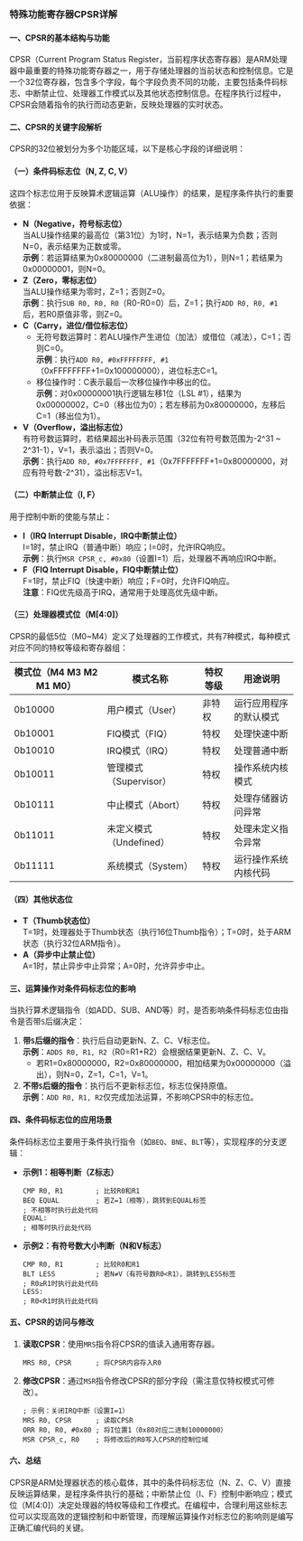 ### 特殊功能寄存器CPSR详解

#### 一、CPSR的基本结构与功能
CPSR（Current Program Status Register，当前程序状态寄存器）是ARM处理器中最重要的特殊功能寄存器之一，用于存储处理器的当前状态和控制信息。它是一个32位寄存器，包含多个字段，每个字段负责不同的功能，主要包括条件码标志、中断禁止位、处理器工作模式以及其他状态控制信息。在程序执行过程中，CPSR会随着指令的执行而动态更新，反映处理器的实时状态。

#### 二、CPSR的关键字段解析
CPSR的32位被划分为多个功能区域，以下是核心字段的详细说明：

#### （一）条件码标志位（N, Z, C, V）
这四个标志位用于反映算术逻辑运算（ALU操作）的结果，是程序条件执行的重要依据：
- **N（Negative，符号标志位）**  
  当ALU操作结果的最高位（第31位）为1时，N=1，表示结果为负数；否则N=0，表示结果为正数或零。  
  **示例**：若运算结果为0x80000000（二进制最高位为1），则N=1；若结果为0x00000001，则N=0。
- **Z（Zero，零标志位）**  
  当ALU操作结果为零时，Z=1；否则Z=0。  
  **示例**：执行`SUB R0, R0, R0`（R0-R0=0）后，Z=1；执行`ADD R0, R0, #1`后，若R0原值非零，则Z=0。
- **C（Carry，进位/借位标志位）**  
  - 无符号数运算时：若ALU操作产生进位（加法）或借位（减法），C=1；否则C=0。  
    **示例**：执行`ADD R0, #0xFFFFFFFF, #1`（0xFFFFFFFF+1=0x100000000），进位标志C=1。  
  - 移位操作时：C表示最后一次移位操作中移出的位。  
    **示例**：对0x00000001执行逻辑左移1位（LSL #1），结果为0x00000002，C=0（移出位为0）；若左移前为0x80000000，左移后C=1（移出位为1）。
- **V（Overflow，溢出标志位）**  
  有符号数运算时，若结果超出补码表示范围（32位有符号数范围为-2^31 ~ 2^31-1），V=1，表示溢出；否则V=0。  
  **示例**：执行`ADD R0, #0x7FFFFFFF, #1`（0x7FFFFFFF+1=0x80000000，对应有符号数-2^31），溢出标志V=1。

#### （二）中断禁止位（I, F）
用于控制中断的使能与禁止：
- **I（IRQ Interrupt Disable，IRQ中断禁止位）**  
  I=1时，禁止IRQ（普通中断）响应；I=0时，允许IRQ响应。  
  **示例**：执行`MSR CPSR_c, #0x80`（设置I=1）后，处理器不再响应IRQ中断。
- **F（FIQ Interrupt Disable，FIQ中断禁止位）**  
  F=1时，禁止FIQ（快速中断）响应；F=0时，允许FIQ响应。  
  **注意**：FIQ优先级高于IRQ，通常用于处理高优先级中断。

#### （三）处理器模式位（M[4:0]）
CPSR的最低5位（M0~M4）定义了处理器的工作模式，共有7种模式，每种模式对应不同的特权等级和寄存器组：

| 模式位（M4 M3 M2 M1 M0） | 模式名称       | 特权等级 | 用途说明                     |
|--------------------------|----------------|----------|------------------------------|
| 0b10000                  | 用户模式（User） | 非特权   | 运行应用程序的默认模式       |
| 0b10001                  | FIQ模式（FIQ）  | 特权     | 处理快速中断                 |
| 0b10010                  | IRQ模式（IRQ）  | 特权     | 处理普通中断                 |
| 0b10011                  | 管理模式（Supervisor） | 特权   | 操作系统内核模式             |
| 0b10111                  | 中止模式（Abort） | 特权     | 处理存储器访问异常           |
| 0b11011                  | 未定义模式（Undefined） | 特权   | 处理未定义指令异常           |
| 0b11111                  | 系统模式（System） | 特权     | 运行操作系统内核代码         |

#### （四）其他状态位
- **T（Thumb状态位）**  
  T=1时，处理器处于Thumb状态（执行16位Thumb指令）；T=0时，处于ARM状态（执行32位ARM指令）。  
- **A（异步中止禁止位）**  
  A=1时，禁止异步中止异常；A=0时，允许异步中止。

#### 三、运算操作对条件码标志位的影响
当执行算术逻辑指令（如ADD、SUB、AND等）时，是否影响条件码标志位由指令是否带`S`后缀决定：
1. **带`S`后缀的指令**：执行后自动更新N、Z、C、V标志位。  
   **示例**：`ADDS R0, R1, R2`（R0=R1+R2）会根据结果更新N、Z、C、V。  
   - 若R1=0x80000000，R2=0x80000000，相加结果为0x00000000（溢出），则N=0，Z=1，C=1，V=1。
2. **不带`S`后缀的指令**：执行后不更新标志位，标志位保持原值。  
   **示例**：`ADD R0, R1, R2`仅完成加法运算，不影响CPSR中的标志位。

#### 四、条件码标志位的应用场景
条件码标志位主要用于条件执行指令（如`BEQ`、`BNE`、`BLT`等），实现程序的分支逻辑：
- **示例1：相等判断（Z标志）**  
  ```assembly
  CMP R0, R1        ; 比较R0和R1
  BEQ EQUAL         ; 若Z=1（相等），跳转到EQUAL标签
  ; 不相等时执行此处代码
  EQUAL:
  ; 相等时执行此处代码
  ```
- **示例2：有符号数大小判断（N和V标志）**  
  ```assembly
  CMP R0, R1        ; 比较R0和R1
  BLT LESS          ; 若N≠V（有符号数R0<R1），跳转到LESS标签
  ; R0≥R1时执行此处代码
  LESS:
  ; R0<R1时执行此处代码
  ```

#### 五、CPSR的访问与修改
1. **读取CPSR**：使用`MRS`指令将CPSR的值读入通用寄存器。  
   ```assembly
   MRS R0, CPSR      ; 将CPSR内容存入R0
   ```
2. **修改CPSR**：通过`MSR`指令修改CPSR的部分字段（需注意仅特权模式可修改）。  
   ```assembly
   ; 示例：关闭IRQ中断（设置I=1）
   MRS R0, CPSR      ; 读取CPSR
   ORR R0, R0, #0x80 ; 将I位置1（0x80对应二进制10000000）
   MSR CPSR_c, R0    ; 将修改后的R0写入CPSR的控制位域
   ```

#### 六、总结
CPSR是ARM处理器状态的核心载体，其中的条件码标志位（N、Z、C、V）直接反映运算结果，是程序条件执行的基础；中断禁止位（I、F）控制中断响应；模式位（M[4:0]）决定处理器的特权等级和工作模式。在编程中，合理利用这些标志位可以实现高效的逻辑控制和中断管理，而理解运算操作对标志位的影响则是编写正确汇编代码的关键。